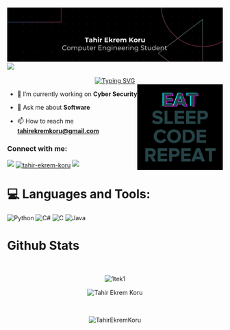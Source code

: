 ![MasterHead](https://github.com/1tek1/1tek1/blob/main/Github%20Banner.png)
![](https://komarev.com/ghpvc/?username=1tek1&color=blue)
<div align="center">
 <a href="https://github.com/1tek1">
  <img src="https://readme-typing-svg.demolab.com?font=Fira+Code&size=28&duration=3000&pause=500&center=true&vCenter=true&width=435&lines=%e2%9c%a8+Tahir+Ekrem+Koru+%e2%9c%a8;%f0%9f%93%9a+Software+Developer+%f0%9f%92%bb;Welcome+To+My+Profile+%f0%9f%91%80" alt="Typing SVG" />
 </a>
</div>

<img src="https://github.com/CagatayAkkas/CagatayAkkas/blob/main/img/EatSleepCodeRepeat.gif" alt="Coding" width=200 height=200 align="right">

- 🔭 I’m currently working on **Cyber Security**

- 💬 Ask me about **Software**

- 📫 How to reach me **tahirekremkoru@gmail.com**

<h3 align="left">Connect with me:</h3>
<p align="left">
  <a href="https://github.com/404"><img src="https://user-images.githubusercontent.com/73097560/115834477-dbab4500-a447-11eb-908a-139a6edaec5c.gif"></a>
<a href="https://linkedin.com/in/tahir-ekrem-koru" target="blank"><img align="center" src="https://raw.githubusercontent.com/rahuldkjain/github-profile-readme-generator/master/src/images/icons/Social/linked-in-alt.svg" alt="tahir-ekrem-koru" height="30" width="40" /></a>
<a href="https://github.com/404"><img src="https://user-images.githubusercontent.com/73097560/115834477-dbab4500-a447-11eb-908a-139a6edaec5c.gif"></a>
</p>



<!--
<details>
  <summary>:zap: GitHub Stats</summary> 
-->
# 💻 Languages and Tools:
![Python](https://img.shields.io/badge/python-3670A0?style=for-the-badge&logo=python&logoColor=ffdd54)
![C#](https://img.shields.io/badge/c%23-%23239120.svg?style=for-the-badge&logo=c-sharp&logoColor=white)
![C](https://img.shields.io/badge/c-%2300599C.svg?style=for-the-badge&logo=c&logoColor=white)
![Java](https://img.shields.io/badge/java-%23ED8B00.svg?style=for-the-badge&logo=java&logoColor=white)



# Github Stats

 <br />
 
  <p align="center">
  <a>
   
<img align="center" src="https://github-readme-stats.vercel.app/api/top-langs/?username=1tek1&theme=material-palenight&hide_border=false&include_all_commits=false&count_private=false&layout=compact" alt="1tek1" />
   
  </a>
</p>
  
  
  <p align="center">
  <a>
  
  <img align="center" src="https://github-readme-stats.vercel.app/api?username=1tek1&theme=material-palenight&hide_border=false&include_all_commits=false&count_private=false" alt="Tahir Ekrem Koru" />
  
  </a>
</p>

  
<br />


 
 <p align="center">
  <a>
    
  <img align="center" src="https://github-readme-streak-stats.herokuapp.com/?user=1tek1&theme=material-palenight&hide_border=false" alt="TahirEkremKoru" width="55%" />
    
  </a>
</p>
 

 
 <br />
 
  
  
 
 



